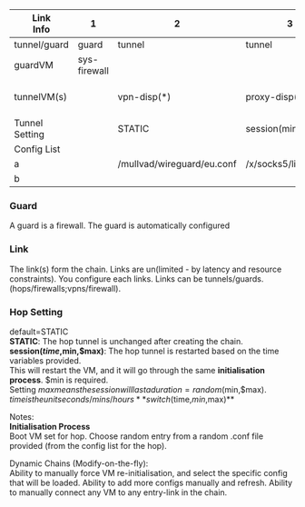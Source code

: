 |          Link<br>Info  | 1            | 2                          | 3                   | 4                   | 5                             | 6           | 7                           |
|------------------------|--------------|----------------------------|---------------------|---------------------|-------------------------------|-------------|-----------------------------|
| tunnel/guard           | guard        | tunnel                     | tunnel              | tunnel              | tunnel                        | guard       | tunnel                      |
| guardVM                | sys-firewall |                            |                     |                     |                               | mirage-disp |                             |
| tunnelVM(s)            |              | vpn-disp(*)                | proxy-disp(*)       | proxy-disp(*)       | vpn-disp(*)                   |             | sys-whonix(a),proxy-disp(*) |
| Tunnel Setting         |              | STATIC                     | session(mins,15,20) | session(mins,20,30) | switch(mins,10,20)            |             | STATIC                      |
| Config List            |              |                            |                     |                     |                               |             |                             |
| a                      |              | /mullvad/wireguard/eu.conf | /x/socks5/list.conf | /x/https/list.conf  | /nordvpn/wireguard/world.conf |             | TOR                         |
| b                      |              |                            |                     |                     | /mullvad/openVPN/USA.conf     |             | /resi/https/world.conf      |

<h3>Guard</h3>

A guard is a firewall. The guard is automatically configured



<h3>Link</h3>

The link(s) form the chain. Links are un(limited - by latency and resource constraints). You configure each links.
Links can be tunnels/guards. (hops/firewalls;vpns/firewall).

<h3>Hop Setting</h3>

default=STATIC  
**STATIC**: The hop tunnel is unchanged after creating the chain.  
**session($time,$min,$max)**: The hop tunnel is restarted based on the time variables provided.  
This will restart the VM, and it will go through the same **initialisation process**.
$min is required.  
Setting $max means the session will last a duration=random($min,$max).  
$time is the unit seconds/mins/hours  
**switch($time,$min,$max)**



Notes:  
**Initialisation Process**  
Boot VM set for hop. 
Choose random entry from a random .conf file provided (from the config list for the hop).  


Dynamic Chains (Modify-on-the-fly):  
Ability to manually force VM re-initialisation, and select the specific config that will be loaded. Ability to add more configs manually and refresh. Ability to manually connect any VM to any entry-link in the chain.

